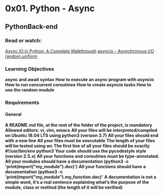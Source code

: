 # 0x01. Python - Async
## PythonBack-end

### Read or watch:

[Async IO in Python: A Complete Walkthrough](https://intranet.alxswe.com/rltoken/zYkXScziW1D5rNdNEvObjQ)
[asyncio - Asynchronous I/O](https://intranet.alxswe.com/rltoken/aZUO4GiWHbPIrVBIwptFAwa)
[random.uniform](https://intranet.alxswe.com/rltoken/72mVf1s8rx2ih_U2WjBmaA)

### Learning Objectives

**async and await syntax**
**How to execute an async program with asyncio**
**How to run concurrent coroutines**
**How to create asyncio tasks**
**How to use the random module**

### Requirements
 #### General

**A README.md file, at the root of the folder of the project, is mandatory**
**Allowed editors: vi, vim, emacs**
**All your files will be interpreted/compiled on Ubuntu 18.04 LTS using python3 (version 3.7)**
**All your files should end with a new line**
**All your files must be executable**
**The length of your files will be tested using wc**
**The first line of all your files should be exactly #!/usr/bin/env python3**
**Your code should use the pycodestyle style (version 2.5.x)**
**All your functions and coroutines must be type-annotated.**
**All your modules should have a documentation (python3 -c 'print(__import__("my_module").__doc__)')**
**All your functions should have a documentation (python3 -c 'print(__import__("my_module").my_function.__doc__)'**
**A documentation is not a simple word, it’s a real sentence explaining what’s the purpose of the module, class or method (the length of it will be verified)**
